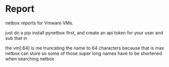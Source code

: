 # Report

netbox reports for Vmware VMs.



just do a pip install pynetbox first, and create an api token for your user and sub that in

the vm[:64] is me truncating the name to 64 characters because that is max netbox can store
so some of those super long names have to be shortened when searching netbox

